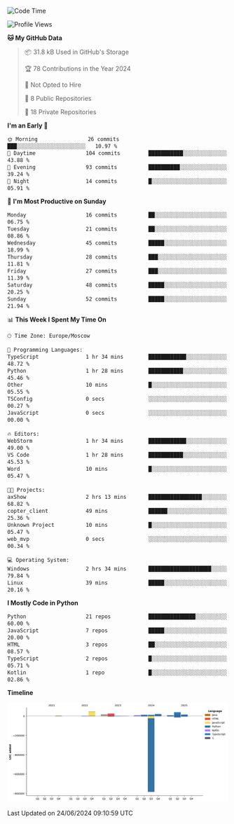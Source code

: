 <!--START_SECTION:waka-->
![Code Time](http://img.shields.io/badge/Code%20Time-374%20hrs%2026%20mins-blue)

![Profile Views](http://img.shields.io/badge/Profile%20Views-0-blue)

**🐱 My GitHub Data** 

> 📦 31.8 kB Used in GitHub's Storage 
 > 
> 🏆 78 Contributions in the Year 2024
 > 
> 🚫 Not Opted to Hire
 > 
> 📜 8 Public Repositories 
 > 
> 🔑 18 Private Repositories 
 > 
**I'm an Early 🐤** 

```text
🌞 Morning                26 commits          ███░░░░░░░░░░░░░░░░░░░░░░   10.97 % 
🌆 Daytime                104 commits         ███████████░░░░░░░░░░░░░░   43.88 % 
🌃 Evening                93 commits          ██████████░░░░░░░░░░░░░░░   39.24 % 
🌙 Night                  14 commits          █░░░░░░░░░░░░░░░░░░░░░░░░   05.91 % 
```
📅 **I'm Most Productive on Sunday** 

```text
Monday                   16 commits          ██░░░░░░░░░░░░░░░░░░░░░░░   06.75 % 
Tuesday                  21 commits          ██░░░░░░░░░░░░░░░░░░░░░░░   08.86 % 
Wednesday                45 commits          █████░░░░░░░░░░░░░░░░░░░░   18.99 % 
Thursday                 28 commits          ███░░░░░░░░░░░░░░░░░░░░░░   11.81 % 
Friday                   27 commits          ███░░░░░░░░░░░░░░░░░░░░░░   11.39 % 
Saturday                 48 commits          █████░░░░░░░░░░░░░░░░░░░░   20.25 % 
Sunday                   52 commits          █████░░░░░░░░░░░░░░░░░░░░   21.94 % 
```


📊 **This Week I Spent My Time On** 

```text
🕑︎ Time Zone: Europe/Moscow

💬 Programming Languages: 
TypeScript               1 hr 34 mins        ████████████░░░░░░░░░░░░░   48.72 % 
Python                   1 hr 28 mins        ███████████░░░░░░░░░░░░░░   45.46 % 
Other                    10 mins             █░░░░░░░░░░░░░░░░░░░░░░░░   05.55 % 
TSConfig                 0 secs              ░░░░░░░░░░░░░░░░░░░░░░░░░   00.27 % 
JavaScript               0 secs              ░░░░░░░░░░░░░░░░░░░░░░░░░   00.00 % 

🔥 Editors: 
WebStorm                 1 hr 34 mins        ████████████░░░░░░░░░░░░░   49.00 % 
VS Code                  1 hr 28 mins        ███████████░░░░░░░░░░░░░░   45.53 % 
Word                     10 mins             █░░░░░░░░░░░░░░░░░░░░░░░░   05.47 % 

🐱‍💻 Projects: 
axShow                   2 hrs 13 mins       █████████████████░░░░░░░░   68.82 % 
copter_client            49 mins             ██████░░░░░░░░░░░░░░░░░░░   25.36 % 
Unknown Project          10 mins             █░░░░░░░░░░░░░░░░░░░░░░░░   05.47 % 
web_mvp                  0 secs              ░░░░░░░░░░░░░░░░░░░░░░░░░   00.34 % 

💻 Operating System: 
Windows                  2 hrs 34 mins       ████████████████████░░░░░   79.84 % 
Linux                    39 mins             █████░░░░░░░░░░░░░░░░░░░░   20.16 % 
```

**I Mostly Code in Python** 

```text
Python                   21 repos            ███████████████░░░░░░░░░░   60.00 % 
JavaScript               7 repos             █████░░░░░░░░░░░░░░░░░░░░   20.00 % 
HTML                     3 repos             ██░░░░░░░░░░░░░░░░░░░░░░░   08.57 % 
TypeScript               2 repos             █░░░░░░░░░░░░░░░░░░░░░░░░   05.71 % 
Kotlin                   1 repo              █░░░░░░░░░░░░░░░░░░░░░░░░   02.86 % 
```



**Timeline**

![Lines of Code chart](https://raw.githubusercontent.com/adlemx/adlemx/main/assets/bar_graph.png)


 Last Updated on 24/06/2024 09:10:59 UTC
<!--END_SECTION:waka-->

